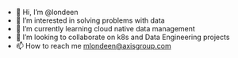 - 👋 Hi, I’m @londeen
- 👀 I’m interested in solving problems with data
- 🌱 I’m currently learning cloud native data management
- 💞️ I’m looking to collaborate on k8s and Data Engineering projects
- 📫 How to reach me mlondeen@axisgroup.com

<!---
londeen/londeen is a ✨ special ✨ repository because its `README.md` (this file) appears on your GitHub profile.
You can click the Preview link to take a look at your changes.
--->
